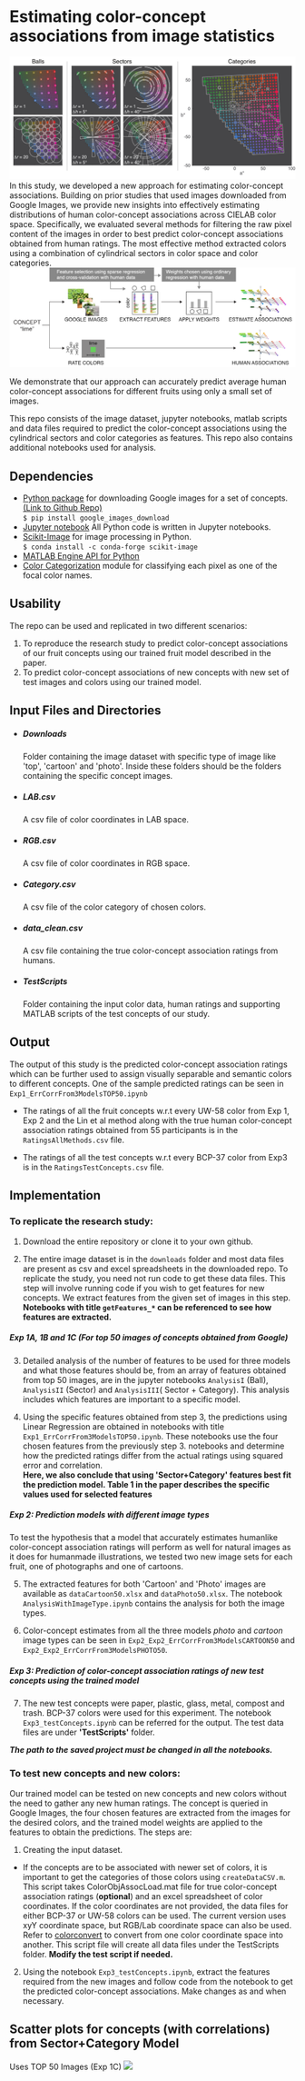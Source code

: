 # Estimating color-concept associations from image statistics
![](Figures/BallSectorCat.png)
In this study, we developed a new approach for estimating color-concept associations. Building on prior studies that used images downloaded from Google Images, we provide new insights into effectively estimating distributions of human color-concept associations across CIELAB color space. Specifically, we evaluated several methods for filtering the raw pixel content of the images in order to best predict color-concept associations obtained from human ratings. The most effective method extracted colors using a combination of cylindrical sectors in color space and color categories.  
![](Figures/pipeline.png)

We demonstrate that our approach can accurately predict average human color-concept associations for different fruits using only a small set of images.

This repo consists of the image dataset, jupyter notebooks, matlab scripts and data files required to predict the color-concept associations using the cylindrical sectors and color categories as features. This repo also contains additional notebooks used for analysis.

## Dependencies
- [Python package](https://google-images-download.readthedocs.io/en/latest/index.html) for downloading Google images for a set of concepts. [(Link to Github Repo)](https://github.com/hardikvasa/google-images-download)    
``` $ pip install google_images_download ```
- [Jupyter notebook](https://jupyter.org/install) All Python code is written in Jupyter notebooks.  
- [Scikit-Image](https://scikit-image.org/download.html) for image processing in Python.  
``` $ conda install -c conda-forge scikit-image ```
- [MATLAB Engine API for Python](https://www.mathworks.com/help/matlab/matlab_external/install-the-matlab-engine-for-python.html)
- [Color Categorization](https://github.com/ArashAkbarinia/ColourCategorisation)
module for classifying each pixel as one of the focal color names.    

## Usability
The repo can be used and replicated in two different scenarios:
1. To reproduce the research study to predict color-concept associations of our fruit concepts using our trained fruit model described in the paper.
2. To predict color-concept associations of new concepts with new set of test images and colors using our trained model.

## Input Files and Directories
- ##### Downloads
  Folder containing the image dataset with specific type of image like 'top', 'cartoon' and 'photo'. Inside these folders should be the folders containing the specific concept images.
- ##### LAB.csv
  A csv file of color coordinates in LAB space.
- ##### RGB.csv
  A csv file of color coordinates in RGB space.
- ##### Category.csv
  A csv file of the color category of chosen colors.
- ##### data_clean.csv
  A csv file containing the true color-concept association ratings from humans.
- ##### TestScripts
  Folder containing the input color data, human ratings and supporting MATLAB scripts of the test concepts of our study.

## Output
The output of this study is the predicted color-concept association ratings which can be further used to assign visually separable and semantic colors to different concepts. One of the sample predicted ratings can be seen in ```Exp1_ErrCorrFrom3ModelsTOP50.ipynb```

- The ratings of all the fruit concepts w.r.t every UW-58 color from Exp 1, Exp 2 and the Lin et al method along with the true human color-concept association ratings obtained from 55 participants is in the ```RatingsAllMethods.csv``` file.  

- The ratings of all the test concepts w.r.t every BCP-37 color from Exp3 is in the ```RatingsTestConcepts.csv``` file.

## Implementation

### To replicate the research study:
1. Download the entire repository or clone it to your own github.  

2. The entire image dataset is in the ```downloads``` folder and most data files are present as csv and excel spreadsheets in the downloaded repo. To replicate the study, you need not run code to get these data files.
This step will involve running code if you wish to get features for new concepts. We extract features from the given set of images in this step.  
 **Notebooks with title ```getFeatures_*``` can be referenced to see how features are extracted.**

##### Exp 1A, 1B and 1C (For top 50 images of concepts obtained from Google)
3. Detailed analysis of the number of features to be used for three models and what those features should be, from an array of features obtained from top 50 images, are in the jupyter notebooks ```AnalysisI``` (Ball), ```AnalysisII``` (Sector) and ```AnalysisIII```( Sector + Category). This analysis includes which features are important to a specific model.

4. Using the specific features obtained from step 3, the predictions using Linear Regression are obtained in notebooks with title ```Exp1_ErrCorrFrom3ModelsTOP50.ipynb```. These notebooks use the four chosen features from the previously step 3. notebooks and determine how the predicted ratings differ from the actual ratings using squared error and correlation.  
  **Here, we also conclude that using 'Sector+Category' features best fit the prediction model. Table 1 in the paper describes the specific values used for selected features**  

##### Exp 2: Prediction models with different image types

To test the hypothesis that a model that accurately estimates humanlike color-concept association ratings will perform as well for natural images as it does for humanmade illustrations, we tested two new image sets for each fruit,
one of photographs and one of cartoons.

5. The extracted features for both 'Cartoon' and 'Photo' images are available as ```dataCartoon50.xlsx``` and ```dataPhoto50.xlsx```. The notebook ```AnalysisWithImageType.ipynb``` contains the analysis for both the image types.

6. Color-concept estimates from all the three models *photo* and *cartoon* image types can be seen in ```Exp2_Exp2_ErrCorrFrom3ModelsCARTOON50``` and ```Exp2_Exp2_ErrCorrFrom3ModelsPHOTO50```.

##### Exp 3: Prediction of color-concept association ratings of new test concepts using the trained model

7. The new test concepts were paper, plastic, glass, metal, compost and trash. BCP-37 colors were used for this experiment. The notebook ```Exp3_testConcepts.ipynb``` can be referred for the output. The test data files are under **'TestScripts'** folder.

**_The path to the saved project must be changed in all the notebooks._**


### To test new concepts and new colors:
Our trained model can be tested on new concepts and  new colors without the need to gather any new human ratings. The concept is queried in Google Images, the four chosen features are extracted from the images for the desired colors, and the trained model weights are applied to the features to obtain the predictions. The steps are:

1. Creating the input dataset.
  - If the concepts are to be associated with newer set of colors, it is important to get the categories of those colors using ```createDataCSV.m```. This script takes ColorObjAssocLoad.mat file for true color-concept association ratings (**optional**) and an excel spreadsheet of color coordinates. If the color coordinates are not provided, the data files for either BCP-37 or UW-58 colors can be used.
  The current version uses xyY coordinate space, but RGB/Lab coordinate space can also be used. Refer to [colorconvert](https://github.com/LaurentLessard/colorconvert) to convert from one color coordinate space into another. This script file will create all data files under the TestScripts folder. **Modify the test script if needed.**
  
2.  Using the notebook ```Exp3_testConcepts.ipynb```, extract the features required from the new images and follow code from the notebook to get the predicted color-concept associations. Make changes as and when necessary.


## Scatter plots for concepts (with correlations) from Sector+Category Model
Uses TOP 50 Images (Exp 1C)
![](Figures/Top50_ScatterPlot_Model_3.png)

